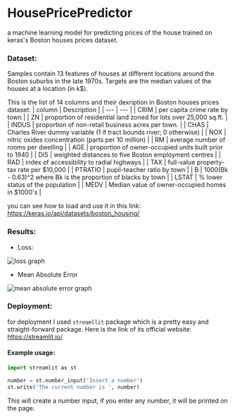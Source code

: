 # HousePricePredictor
a machine learning model for predicting prices of the house trained on keras's Boston houses prices dataset.

### Dataset:
Samples contain 13 features of houses at different locations around the Boston suburbs in the late 1970s. Targets are the median values of the houses at a location (in k$).

This is the list of 14 columns and their dexription in Boston houses prices dataset:
| column | Description |
| --- | --- |
| CRIM | per capita crime rate by town |
| ZN | proportion of residential land zoned for lots over 25,000 sq.ft. |
| INDUS | proportion of non-retail business acres per town. |
| CHAS | Charles River dummy variable (1 if tract bounds river; 0 otherwise) |
| NOX | nitric oxides concentration (parts per 10 million) |
| RM | average number of rooms per dwelling |
| AGE | proportion of owner-occupied units built prior to 1940 |
| DIS | weighted distances to five Boston employment centres |
| RAD | index of accessibility to radial highways |
| TAX | full-value property-tax rate per $10,000 |
| PTRATIO | pupil-teacher ratio by town |
| B | 1000(Bk - 0.63)^2 where Bk is the proportion of blacks by town |
| LSTAT | % lower status of the population |
| MEDV | Median value of owner-occupied homes in $1000's |

you can see how to load and use it in this link:
https://keras.io/api/datasets/boston_housing/

### Results:
- Loss:
<img src="/F:/loss.png" alt="loss graph">

- Mean Absolute Error
<img src="/F:/mae.png" alt="mean absolute error graph">

### Deployment:
for deployment I used `streamllit` package which is a pretty easy and straight-forward package. Here is the link of its official website:
https://streamlit.io/

#### Example usage:
```python
import streamlit as st

number = st.number_input('Insert a number')
st.write('The current number is ', number)

```
This will create a number input, if you enter any number, it will be printed on the page.
